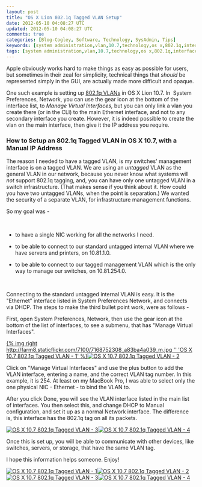 ```yaml
---           
layout: post
title: "OS X Lion 802.1q Tagged VLAN Setup"
date: 2012-05-10 04:08:27 UTC
updated: 2012-05-10 04:08:27 UTC
comments: true
categories: [Blog-Cogley, Software, Technology, SysAdmin, Tips]
keywords: [system administration,vlan,10.7,technology,os x,802.1q,interface,Ethernet,tagged,osx,apple]
tags: [system administration,vlan,10.7,technology,os x,802.1q,interface,Ethernet,tagged,osx,apple]
---
```

 


Apple obviously works hard to make things as easy as possible for users, but sometimes in their zeal for simplicity, technical things that _should_ be represented simply in the GUI, are actually made more difficult and opaque. 




One such example is setting up [802.1q VLANs](http://en.wikipedia.org/wiki/IEEE_802.1Q) in OS X Lion 10.7. In  System Preferences, Network, you can use the gear icon at the bottom of the interface list, to _Manage Virtual Interfaces,_ but you can only link a vlan you create there (or in the CLI) to the main Ethernet interface, and not to any secondary interface you create. However, it is indeed possible to create the vlan on the main interface, then give it the IP address you require. 


### How to Setup an 802.1q Tagged VLAN in OS X 10.7, with a Manual IP Address



The reason I needed to have a tagged VLAN, is my switches' management interface is on a tagged VLAN. We are using an _untagged_ VLAN as the general VLAN in our network, because you never know what systems will _not_ support 802.1q tagging, and, you can have only one untagged VLAN in a switch infrastructure. (That makes sense if you think about it. How could you have two untagged VLANs, when the point is separation.) We wanted the security of a separate VLAN, for infrastructure management functions. 




So my goal was - 




 


- to have a single NIC working for all the networks I need. 

- to be able to connect to our standard untagged internal VLAN where we have servers and printers, on 10.81.1.0.

- to be able to connect to our tagged management VLAN which is the only way to manage our switches, on 10.81.254.0.



 




Connecting to the standard untagged internal VLAN is easy. It is the "Ethernet" interface listed in System Preferences Network, and connects via DHCP. The steps to make the third bullet point work, were as follows -




First, open System Preferences, Network, then use the gear icon at the bottom of the list of interfaces, to see a submenu, that has "Manage Virtual Interfaces". 




[{% img right http://farm8.staticflickr.com/7100/7168752308_a83ba4a039_m.jpg '' 'OS X 10.7 802.1q Tagged VLAN - 1' %}](http://www.flickr.com/photos/81796435@N00/7168752308 "View 'OS X 10.7 802.1q Tagged VLAN - 1' on Flickr.com")[![OS X 10.7 802.1q Tagged VLAN - 2](http://farm8.staticflickr.com/7098/7168753468_d60c28297a_m.jpg)](http://www.flickr.com/photos/81796435@N00/7168753468 "View 'OS X 10.7 802.1q Tagged VLAN - 2' on Flickr.com")




Click on "Manage Virtual Interfaces" and use the plus button to add the VLAN interface, entering a name, and the correct VLAN tag number. In this example, it is 254. At least on my MacBook Pro, I was able to select only the one physical NIC - Ethernet - to bind the VLAN to. 




After you click Done, you will see the VLAN interface listed in the main list of interfaces. You then select this, and change DHCP to Manual configuration, and set it up as a normal Network interface. The difference is, this interface has the 802.1q tag on all its packets. 




[![OS X 10.7 802.1q Tagged VLAN - 3](http://farm8.staticflickr.com/7093/7168754318_cbffcc8ee9_m.jpg)](http://www.flickr.com/photos/81796435@N00/7168754318 "View 'OS X 10.7 802.1q Tagged VLAN - 3' on Flickr.com")[![OS X 10.7 802.1q Tagged VLAN - 4](http://farm8.staticflickr.com/7081/7168754934_87ba4218c6_m.jpg)](http://www.flickr.com/photos/81796435@N00/7168754934 "View 'OS X 10.7 802.1q Tagged VLAN - 4' on Flickr.com")




Once this is set up, you will be able to communicate with other devices, like switches, servers, or storage, that have the same VLAN tag. 




I hope this information helps someone. Enjoy!




[![OS X 10.7 802.1q Tagged VLAN - 1](http://farm8.staticflickr.com/7100/7168752308_a83ba4a039_s.jpg)](http://www.flickr.com/photos/81796435@N00/7168752308 "View 'OS X 10.7 802.1q Tagged VLAN - 1' on Flickr.com")[![OS X 10.7 802.1q Tagged VLAN - 2](http://farm8.staticflickr.com/7098/7168753468_d60c28297a_s.jpg)](http://www.flickr.com/photos/81796435@N00/7168753468 "View 'OS X 10.7 802.1q Tagged VLAN - 2' on Flickr.com")[![OS X 10.7 802.1q Tagged VLAN - 3](http://farm8.staticflickr.com/7093/7168754318_cbffcc8ee9_s.jpg)](http://www.flickr.com/photos/81796435@N00/7168754318 "View 'OS X 10.7 802.1q Tagged VLAN - 3' on Flickr.com")[![OS X 10.7 802.1q Tagged VLAN - 4](http://farm8.staticflickr.com/7081/7168754934_87ba4218c6_s.jpg)](http://www.flickr.com/photos/81796435@N00/7168754934 "View 'OS X 10.7 802.1q Tagged VLAN - 4' on Flickr.com") 




 



